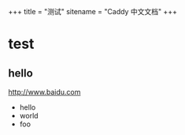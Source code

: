 +++
title = "测试"
sitename = "Caddy 中文文档"
+++

# test

## hello

<http://www.baidu.com>

* hello
* world
* foo
